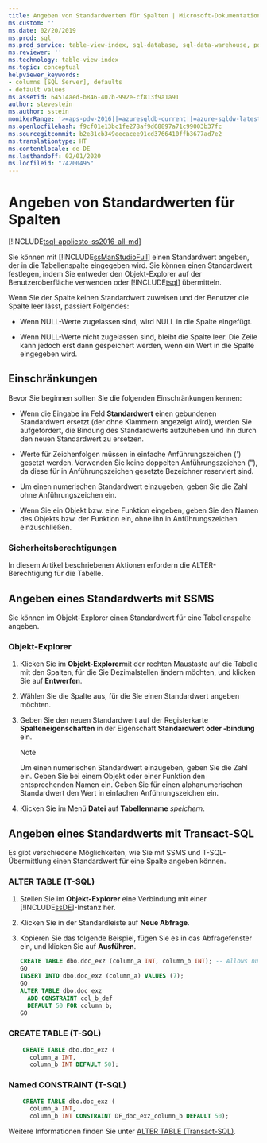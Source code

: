 ```yaml
---
title: Angeben von Standardwerten für Spalten | Microsoft-Dokumentation
ms.custom: ''
ms.date: 02/20/2019
ms.prod: sql
ms.prod_service: table-view-index, sql-database, sql-data-warehouse, pdw
ms.reviewer: ''
ms.technology: table-view-index
ms.topic: conceptual
helpviewer_keywords:
- columns [SQL Server], defaults
- default values
ms.assetid: 64514aed-b846-407b-992e-cf813f9a1a91
author: stevestein
ms.author: sstein
monikerRange: '>=aps-pdw-2016||=azuresqldb-current||=azure-sqldw-latest||>=sql-server-2016||=sqlallproducts-allversions||>=sql-server-linux-2017||=azuresqldb-mi-current'
ms.openlocfilehash: f9cf01e13bc1fe278af9d68897a71c99003b37fc
ms.sourcegitcommit: b2e81cb349eecacee91cd3766410ffb3677ad7e2
ms.translationtype: HT
ms.contentlocale: de-DE
ms.lasthandoff: 02/01/2020
ms.locfileid: "74200495"
---
```

# <a name="specify-default-values-for-columns"></a>Angeben von Standardwerten für Spalten

[!INCLUDE[tsql-appliesto-ss2016-all-md](../../includes/tsql-appliesto-ss2016-all-md.md)]

Sie können mit [!INCLUDE[ssManStudioFull](../../includes/ssmanstudiofull-md.md)] einen Standardwert angeben, der in die Tabellenspalte eingegeben wird. Sie können einen Standardwert festlegen, indem Sie entweder den Objekt-Explorer auf der Benutzeroberfläche verwenden oder [!INCLUDE[tsql](../../includes/tsql-md.md)] übermitteln.

Wenn Sie der Spalte keinen Standardwert zuweisen und der Benutzer die Spalte leer lässt, passiert Folgendes:

- Wenn NULL-Werte zugelassen sind, wird NULL in die Spalte eingefügt.

- Wenn NULL-Werte nicht zugelassen sind, bleibt die Spalte leer. Die Zeile kann jedoch erst dann gespeichert werden, wenn ein Wert in die Spalte eingegeben wird.

## <a name="Restrictions"></a> Einschränkungen

Bevor Sie beginnen sollten Sie die folgenden Einschränkungen kennen:

- Wenn die Eingabe im Feld **Standardwert** einen gebundenen Standardwert ersetzt (der ohne Klammern angezeigt wird), werden Sie aufgefordert, die Bindung des Standardwerts aufzuheben und ihn durch den neuen Standardwert zu ersetzen.

- Werte für Zeichenfolgen müssen in einfache Anführungszeichen (') gesetzt werden. Verwenden Sie keine doppelten Anführungszeichen ("), da diese für in Anführungszeichen gesetzte Bezeichner reserviert sind.

- Um einen numerischen Standardwert einzugeben, geben Sie die Zahl ohne Anführungszeichen ein.

- Wenn Sie ein Objekt bzw. eine Funktion eingeben, geben Sie den Namen des Objekts bzw. der Funktion ein, ohne ihn in Anführungszeichen einzuschließen.

### <a name="Security"></a> Sicherheitsberechtigungen

In diesem Artikel beschriebenen Aktionen erfordern die ALTER-Berechtigung für die Tabelle.

## <a name="SSMSProcedure"></a> Angeben eines Standardwerts mit SSMS

Sie können im Objekt-Explorer einen Standardwert für eine Tabellenspalte angeben.

### <a name="object-explorer"></a>Objekt-Explorer

1. Klicken Sie im **Objekt-Explorer**mit der rechten Maustaste auf die Tabelle mit den Spalten, für die Sie Dezimalstellen ändern möchten, und klicken Sie auf **Entwerfen**.

2. Wählen Sie die Spalte aus, für die Sie einen Standardwert angeben möchten.

3. Geben Sie den neuen Standardwert auf der Registerkarte **Spalteneigenschaften** in der Eigenschaft **Standardwert oder -bindung** ein.

   > [!NOTE]
   > Um einen numerischen Standardwert einzugeben, geben Sie die Zahl ein. Geben Sie bei einem Objekt oder einer Funktion den entsprechenden Namen ein. Geben Sie für einen alphanumerischen Standardwert den Wert in einfachen Anführungszeichen ein.

4. Klicken Sie im Menü **Datei** auf **Tabellenname** _speichern_.

## <a name="TsqlProcedure"></a> Angeben eines Standardwerts mit Transact-SQL

Es gibt verschiedene Möglichkeiten, wie Sie mit SSMS und T-SQL-Übermittlung einen Standardwert für eine Spalte angeben können.

### <a name="alter-table-t-sql"></a>ALTER TABLE (T-SQL)

1. Stellen Sie im **Objekt-Explorer** eine Verbindung mit einer [!INCLUDE[ssDE](../../includes/ssde-md.md)]-Instanz her.

2. Klicken Sie in der Standardleiste auf **Neue Abfrage**.

3. Kopieren Sie das folgende Beispiel, fügen Sie es in das Abfragefenster ein, und klicken Sie auf **Ausführen**.

   ```sql
   CREATE TABLE dbo.doc_exz (column_a INT, column_b INT); -- Allows nulls.
   GO
   INSERT INTO dbo.doc_exz (column_a) VALUES (7);
   GO
   ALTER TABLE dbo.doc_exz
     ADD CONSTRAINT col_b_def
     DEFAULT 50 FOR column_b;
   GO
   ```

<!--
The following two T-SQL code examples were offered by 'nycdotnet' (Steve) via public PR 1660, Feb 2019.
-->

### <a name="create-table-t-sql"></a>CREATE TABLE (T-SQL)

```sql
    CREATE TABLE dbo.doc_exz (
      column_a INT,
      column_b INT DEFAULT 50);
```

### <a name="named-constraint-t-sql"></a>Named CONSTRAINT (T-SQL)

```sql
    CREATE TABLE dbo.doc_exz (
      column_a INT,
      column_b INT CONSTRAINT DF_doc_exz_column_b DEFAULT 50);
```

Weitere Informationen finden Sie unter [ALTER TABLE &#40;Transact-SQL&#41;](../../t-sql/statements/alter-table-transact-sql.md).
